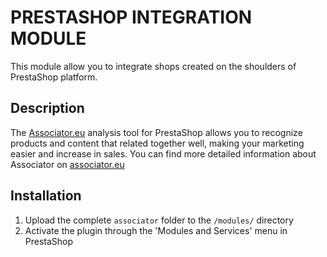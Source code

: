 PRESTASHOP INTEGRATION MODULE
=============================
This module allow you to integrate shops created on the shoulders of PrestaShop platform.

Description
-----------

The [Associator.eu](http://www.associator.eu) analysis tool for PrestaShop allows you to recognize products and content that related together well, making your marketing easier and increase in sales.
You can find more detailed information about Associator on [associator.eu](http://www.associator.eu)

Installation
------------

1. Upload the complete `associator` folder to the `/modules/` directory
2. Activate the plugin through the \'Modules and Services\' menu in PrestaShop
